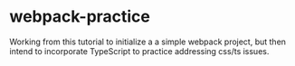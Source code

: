 # webpack-practice

Working from this tutorial to initialize a a simple webpack project, but then intend to incorporate TypeScript to practice addressing css/ts issues. 
